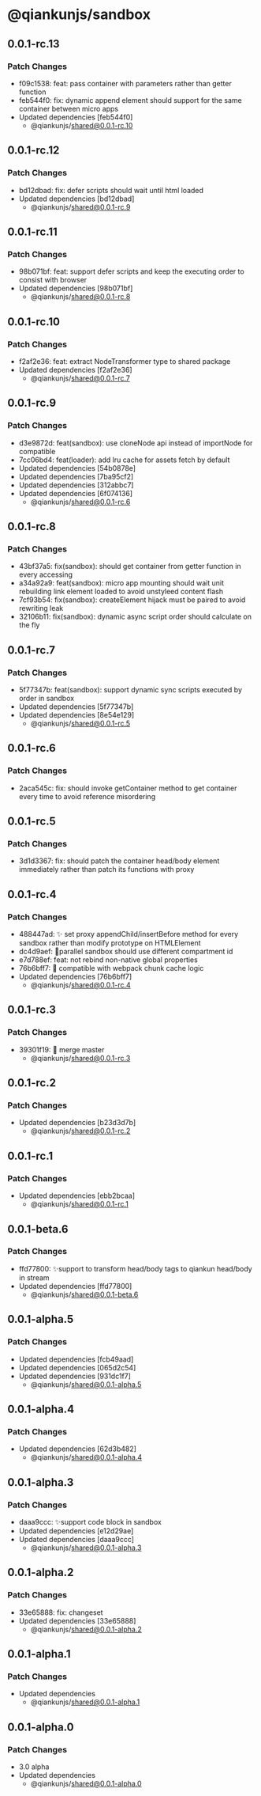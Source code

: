 # @qiankunjs/sandbox

## 0.0.1-rc.13

### Patch Changes

- f09c1538: feat: pass container with parameters rather than getter function
- feb544f0: fix: dynamic append element should support for the same container between micro apps
- Updated dependencies [feb544f0]
  - @qiankunjs/shared@0.0.1-rc.10

## 0.0.1-rc.12

### Patch Changes

- bd12dbad: fix: defer scripts should wait until html loaded
- Updated dependencies [bd12dbad]
  - @qiankunjs/shared@0.0.1-rc.9

## 0.0.1-rc.11

### Patch Changes

- 98b071bf: feat: support defer scripts and keep the executing order to consist with browser
- Updated dependencies [98b071bf]
  - @qiankunjs/shared@0.0.1-rc.8

## 0.0.1-rc.10

### Patch Changes

- f2af2e36: feat: extract NodeTransformer type to shared package
- Updated dependencies [f2af2e36]
  - @qiankunjs/shared@0.0.1-rc.7

## 0.0.1-rc.9

### Patch Changes

- d3e9872d: feat(sandbox): use cloneNode api instead of importNode for compatible
- 7cc06bd4: feat(loader): add lru cache for assets fetch by default
- Updated dependencies [54b0878e]
- Updated dependencies [7ba95cf2]
- Updated dependencies [312abbc7]
- Updated dependencies [6f074136]
  - @qiankunjs/shared@0.0.1-rc.6

## 0.0.1-rc.8

### Patch Changes

- 43bf37a5: fix(sandbox): should get container from getter function in every accessing
- a34a92a9: feat(sandbox): micro app mounting should wait unit rebuilding link element loaded to avoid unstyleed content flash
- 7cf93b54: fix(sandbox): createElement hijack must be paired to avoid rewriting leak
- 32106b11: fix(sandbox): dynamic async script order should calculate on the fly

## 0.0.1-rc.7

### Patch Changes

- 5f77347b: feat(sandbox): support dynamic sync scripts executed by order in sandbox
- Updated dependencies [5f77347b]
- Updated dependencies [8e54e129]
  - @qiankunjs/shared@0.0.1-rc.5

## 0.0.1-rc.6

### Patch Changes

- 2aca545c: fix: should invoke getContainer method to get container every time to avoid reference misordering

## 0.0.1-rc.5

### Patch Changes

- 3d1d3367: fix: should patch the container head/body element immediately rather than patch its functions with proxy

## 0.0.1-rc.4

### Patch Changes

- 488447ad: ✨ set proxy appendChild/insertBefore method for every sandbox rather than modify prototype on HTMLElement
- dc4d9aef: 🐛parallel sandbox should use different compartment id
- e7d788ef: feat: not rebind non-native global properties
- 76b6bff7: 🐛 compatible with webpack chunk cache logic
- Updated dependencies [76b6bff7]
  - @qiankunjs/shared@0.0.1-rc.4

## 0.0.1-rc.3

### Patch Changes

- 39301f19: 🔀 merge master
  - @qiankunjs/shared@0.0.1-rc.3

## 0.0.1-rc.2

### Patch Changes

- Updated dependencies [b23d3d7b]
  - @qiankunjs/shared@0.0.1-rc.2

## 0.0.1-rc.1

### Patch Changes

- Updated dependencies [ebb2bcaa]
  - @qiankunjs/shared@0.0.1-rc.1

## 0.0.1-beta.6

### Patch Changes

- ffd77800: ✨support to transform head/body tags to qiankun head/body in stream
- Updated dependencies [ffd77800]
  - @qiankunjs/shared@0.0.1-beta.6

## 0.0.1-alpha.5

### Patch Changes

- Updated dependencies [fcb49aad]
- Updated dependencies [065d2c54]
- Updated dependencies [931dc1f7]
  - @qiankunjs/shared@0.0.1-alpha.5

## 0.0.1-alpha.4

### Patch Changes

- Updated dependencies [62d3b482]
  - @qiankunjs/shared@0.0.1-alpha.4

## 0.0.1-alpha.3

### Patch Changes

- daaa9ccc: ✨support code block in sandbox
- Updated dependencies [e12d29ae]
- Updated dependencies [daaa9ccc]
  - @qiankunjs/shared@0.0.1-alpha.3

## 0.0.1-alpha.2

### Patch Changes

- 33e65888: fix: changeset
- Updated dependencies [33e65888]
  - @qiankunjs/shared@0.0.1-alpha.2

## 0.0.1-alpha.1

### Patch Changes

- Updated dependencies
  - @qiankunjs/shared@0.0.1-alpha.1

## 0.0.1-alpha.0

### Patch Changes

- 3.0 alpha
- Updated dependencies
  - @qiankunjs/shared@0.0.1-alpha.0
